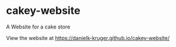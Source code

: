 # cakey-website
A Website for a cake store

View the website at https://danielk-kruger.github.io/cakey-website/
